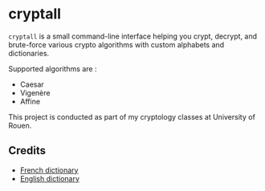 cryptall
========

`cryptall` is a small command-line interface helping you crypt, decrypt,
and brute-force various crypto algorithms with custom alphabets and dictionaries.

Supported algorithms are :

* Caesar
* Vigenère
* Affine

This project is conducted as part of my cryptology classes at University of Rouen.

## Credits

* [French dictionary](http://www.pallier.org/ressources/dicofr/liste.de.mots.francais.frgut.txt)
* [English dictionary](https://github.com/dwyl/english-words/raw/master/words3.txt)

